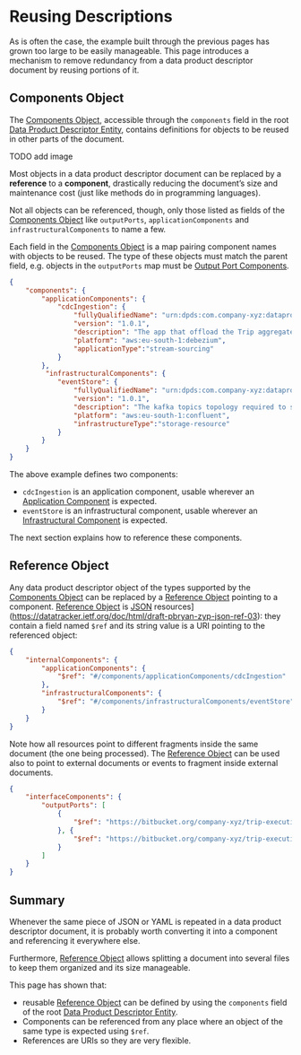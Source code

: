 # Reusing Descriptions

As is often the case, the example built through the previous pages has grown too large to be easily manageable. This page introduces a mechanism to remove redundancy from a data product descriptor document by reusing portions of it.

## Components Object
The [Components Object](../resources/specifications/last.md#components-object), accessible through the `components` field in the root [Data Product Descriptor Entity](../resources/specifications/last.md#data-product-descriptor-entity), contains definitions for objects to be reused in other parts of the document.

TODO add image

Most objects in a data product descriptor document can be replaced by a **reference** to a **component**, drastically reducing the document’s size and maintenance cost (just like methods do in programming languages).

Not all objects can be referenced, though, only those listed as fields of the [Components Object](../resources/specifications/last.md#components-object) like `outputPorts`, `applicationComponents` and `infrastructuralComponents` to name a few.

Each field in the [Components Object](../resources/specifications/last.md#components-object) is a map pairing component names with objects to be reused. The type of these objects must match the parent field, e.g. objects in the `outputPorts` map must be [Output Port Components](../resources/specifications/last.md##output-port-component).

```json
{
    "components": {
        "applicationComponents": {
            "cdcIngestion": {
                "fullyQualifiedName": "urn:dpds:com.company-xyz:dataproducts:tripExecution:1:applications:cdcIngestion",
                "version": "1.0.1",
                "description": "The app that offload the Trip aggregate from  TMS using CDC",
                "platform": "aws:eu-south-1:debezium",
                "applicationType":"stream-sourcing"
            }
        },
         "infrastructuralComponents": {
            "eventStore": {
                "fullyQualifiedName": "urn:dpds:com.company-xyz:dataproducts:tripExecution:1:infrastructure:eventStore",
                "version": "1.0.1",
                "description": "The kafka topics topology required to store technical events offloaded from TMS by the CDC and the domain events generetaed by eventProcessor application",
                "platform": "aws:eu-south-1:confluent",
                "infrastructureType":"storage-resource"
            }
        }
    } 
}
```

The above example defines two components:

- `cdcIngestion` is an application component, usable wherever an [Application Component](../resources/specifications/last.md#applicationComponent) is expected.
- `eventStore` is an infrastructural component, usable wherever an [Infrastructural Component](../resources/specifications/last.md#infrastructure-component) is expected.

The next section explains how to reference these components.

## Reference Object
Any data product descriptor object of the types supported by the [Components Object](../resources/specifications/last.md#components-object) can be replaced by a [Reference Object](../resources/specifications/last.md#reference-object) pointing to a component.
[Reference Object](../resources/specifications/last.md#reference-object) is  [JSON](https://datatracker.ietf.org/doc/html/draft-pbryan-zyp-json-ref-03) resources](https://datatracker.ietf.org/doc/html/draft-pbryan-zyp-json-ref-03): they contain a  field named `$ref` and its string value is a URI pointing to the referenced object:

```json
{
    "internalComponents": {
        "applicationComponents": {
            "$ref": "#/components/applicationComponents/cdcIngestion"
        }, 
        "infrastructuralComponents": {
            "$ref": "#/components/infrastructuralComponents/eventStore"
        }
    }
}
```

Note how all resources point to different fragments inside the same document (the one being processed). The [Reference Object](../resources/specifications/last.md#reference-object) can be used also to point to external documents or events to fragment inside external documents.

```json
{
    "interfaceComponents": {
        "outputPorts": [
            {
                "$ref": "https://bitbucket.org/company-xyz/trip-execution/src/master/ports/output-ports.json#/tripEvents"
            }, {
                "$ref": "https://bitbucket.org/company-xyz/trip-execution/src/master/ports/output-ports.json#/tripStatus"
            }
        ]
    }
}
```

## Summary
Whenever the same piece of JSON or YAML is repeated in a data product descriptor document, it is probably worth converting it into a component and referencing it everywhere else.

Furthermore, [Reference Object](../resources/specifications/last.md#reference-object) allows splitting a document into several files to keep them organized and its size manageable.

This page has shown that:

- reusable [Reference Object](../resources/specifications/last.md#reference-object) can be defined by using the `components` field of the root [Data Product Descriptor Entity](../resources/specifications/last.md#data-product-descriptor-entity).
- Components can be referenced from any place where an object of the same type is expected using `$ref`.
- References are  URIs so they are very flexible.

<!--[The next page](./resources.md) explains how to include external resources in a data product descriptor document. #TODO -->



